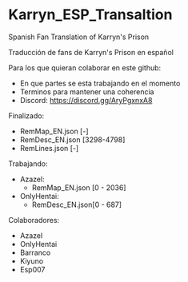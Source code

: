 # Karryn_ESP_Transaltion
Spanish Fan Translation of Karryn's Prison

Traducción de fans de Karryn's Prison en español

Para los que quieran colaborar en este github:
  - En que partes se esta trabajando en el momento
  - Terminos para mantener una coherencia
  - Discord: https://discord.gg/AryPgxnxA8

Finalizado:
  - RemMap_EN.json [-]
  - RemDesc_EN.json [3298-4798]
  - RemLines.json [-]

Trabajando:

  - Azazel:
    - RemMap_EN.json [0 - 2036]
  - OnlyHentai:
    - RemDesc_EN.json[0 - 687]
  
Colaboradores:
  - Azazel
  - OnlyHentai
  - Barranco
  - Kiyuno
  - Esp007
